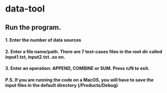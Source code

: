 # data-tool
## Run the program.
#### 1. Enter the number of data sources
#### 2. Enter a file name/path. There are 7 test-cases files in the root dir called input1.txt, input2.txt..so on.
#### 3. Enter an operation: APPEND, COMBINE or SUM. Press n/N to exit.

#### P.S. If you are running the code on a MacOS, you will have to save the input files in the default directory (/Products/Debug)
